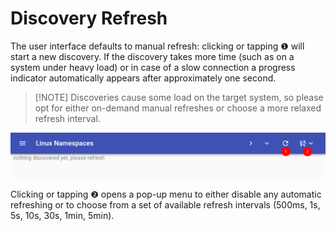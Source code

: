# Discovery Refresh

The user interface defaults to manual refresh: clicking or tapping ❶ will start
a new discovery. If the discovery takes more time (such as on a system under
heavy load) or in case of a slow connection a progress indicator automatically
appears after approximately one second.

> [!NOTE] Discoveries cause some load on the target system, so please opt for
> either on-demand manual refreshes or choose a more relaxed refresh interval.

![refresh discovery](_images/refresh.png ':class=framedscreenshot')

Clicking or tapping ❷ opens a pop-up menu to either disable any automatic
refreshing or to choose from a set of available refresh intervals (500ms, 1s,
5s, 10s, 30s, 1min, 5min).
